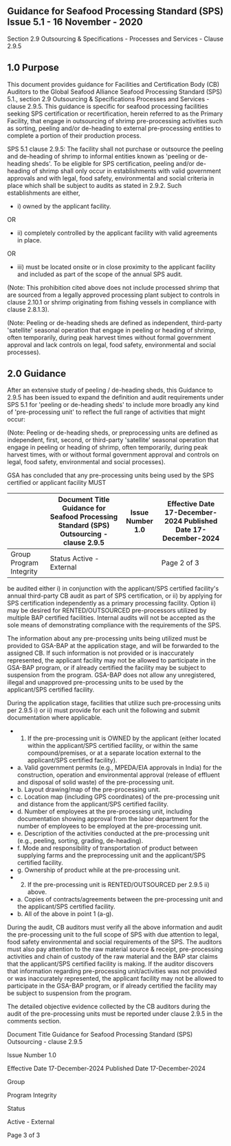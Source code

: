 <!-- image -->

## Guidance for Seafood Processing Standard (SPS) Issue 5.1 - 16 November - 2020

Section 2.9 Outsourcing &amp; Specifications - Processes and Services - Clause 2.9.5

## 1.0 Purpose

This document provides guidance for Facilities and Certification Body (CB) Auditors to the Global Seafood Alliance Seafood Processing Standard (SPS) 5.1., section 2.9 Outsourcing &amp; Specifications Processes and Services - clause 2.9.5.  This guidance is specific for seafood processing facilities seeking SPS certification or recertification, herein referred to as the Primary Facility, that engage in outsourcing of shrimp pre-processing activities such as sorting, peeling and/or de-heading to external pre-processing entities to complete a portion of their production process.

SPS 5.1 clause 2.9.5: The facility shall not purchase or outsource the peeling and de-heading of shrimp to informal entities known as 'peeling or de-heading sheds'. To be eligible for SPS certification, peeling and/or de-heading of shrimp shall only occur in establishments with valid government approvals and with legal, food safety, environmental and social criteria in place which shall be subject to audits as stated in 2.9.2. Such establishments are either,

- i)  owned by the applicant facility.

OR

- ii)  completely controlled by the applicant facility with valid agreements in place.

OR

- iii)  must be located onsite or in close proximity to the applicant facility and included as part of the scope of the annual SPS audit.

(Note: This prohibition cited above does not include processed shrimp that are sourced from a legally approved  processing  plant  subject  to  controls  in  clause  2.10.1  or  shrimp  originating  from  fishing vessels in compliance with clause 2.8.1.3).

(Note:  Peeling  or  de-heading  sheds  are  defined  as  independent,  third-party  'satellite'  seasonal operation that engage in peeling or heading of shrimp, often temporarily, during peak harvest times without formal government approval and lack controls on legal, food safety, environmental and social processes).

## 2.0 Guidance

After an extensive study of peeling / de-heading sheds, this Guidance to 2.9.5 has been issued to expand the definition and audit requirements under SPS 5.1 for 'peeling or de-heading sheds' to include more broadly any kind of 'pre-processing unit' to reflect the full range of activities that might occur:

(Note: Peeling or de-heading sheds, or preprocessing units are defined as independent, first, second, or third-party 'satellite' seasonal operation that engage in peeling or heading of shrimp, often temporarily, during peak harvest times, with or without formal government approval and controls on legal, food safety, environmental and social processes).

GSA has concluded that any pre-processing units being used by the SPS certified or applicant facility MUST

<!-- image -->

|                          | Document Title  Guidance for Seafood Processing Standard (SPS) Outsourcing -  clause 2.9.5   | Issue Number  1.0   | Effective Date  17-December-2024  Published Date  17-December-2024   |
|--------------------------|----------------------------------------------------------------------------------------------|---------------------|----------------------------------------------------------------------|
| Group  Program Integrity | Status  Active - External                                                                    |                     | Page 2 of 3                                                          |

be audited either i) in conjunction with the applicant/SPS certified facility's annual third-party CB audit as part of SPS certification, or ii) by applying for SPS certification independently as a primary processing facility. Option  ii)  may  be  desired  for  RENTED/OUTSOURCED  pre-processors  utilized  by  multiple  BAP  certified facilities.    Internal  audits  will  not  be  accepted  as  the  sole  means  of  demonstrating  compliance  with  the requirements of the SPS.

The information about any pre-processing units being utilized must be provided to GSA-BAP at the application stage,  and  will  be  forwarded  to  the  assigned  CB.  If  such  information  is  not  provided  or  is  inaccurately represented, the applicant facility may not be allowed to participate in the GSA-BAP program, or if already certified  the  facility  may  be  subject  to  suspension  from  the  program.  GSA-BAP  does  not  allow  any unregistered, illegal and unapproved pre-processing units to be used by the applicant/SPS certified facility.

During the application stage, facilities that utilize such pre-processing units per 2.9.5 i) or ii) must provide for each unit the following and submit documentation where applicable.

- 1. If the pre-processing unit is OWNED by the applicant (either located within the applicant/SPS certified facility, or within the same compound/premises, or at a separate location external to the applicant/SPS certified facility).
- a. Valid government permits (e.g., MPEDA/EIA approvals in India) for the construction, operation and environmental approval (release of effluent and disposal of solid waste) of the pre-processing unit.
- b. Layout drawing/map of the pre-processing unit.
- c. Location  map  (including  GPS  coordinates)  of  the  pre-processing  unit  and  distance  from  the applicant/SPS certified facility.
- d. Number of employees at the pre-processing unit, including documentation showing approval from the labor department for the number of employees to be employed at the pre-processing unit.
- e. Description of the activities conducted at the pre-processing unit (e.g., peeling, sorting, grading, de-heading).
- f. Mode  and  responsibility  of  transportation  of  product  between  supplying  farms  and  the  preprocessing unit and the applicant/SPS certified facility.
- g. Ownership of product while at the pre-processing unit.
- 2. If the pre-processing unit is RENTED/OUTSOURCED per 2.9.5 ii) above.
- a. Copies of contracts/agreements between the pre-processing unit and the applicant/SPS certified facility.
- b. All of the above in point 1 (a-g).

During the audit, CB auditors must verify all the above information and audit the pre-processing unit to the full scope of SPS with due attention to legal, food safety environmental and social requirements of the SPS. The auditors must also pay attention to the raw material source &amp; receipt, pre-processing activities and chain of custody of the raw material and the BAP star claims that the applicant/SPS certified facility is making. If the auditor discovers  that information  regarding  pre-processing  unit/activities  was  not  provided  or  was inaccurately represented, the applicant facility may not be allowed to participate in the GSA-BAP program, or if already certified the facility may be subject to suspension from the program.

The detailed objective evidence collected by the CB auditors during the audit of the pre-processing units must be reported under clause 2.9.5 in the comments section.

<!-- image -->

Document Title Guidance for Seafood Processing Standard (SPS) Outsourcing - clause 2.9.5

Issue Number 1.0

Effective Date 17-December-2024 Published Date 17-December-2024

Group

Program Integrity

Status

Active - External

Page 3 of 3